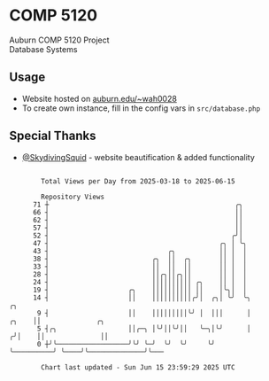 # COMP 5120
Auburn COMP 5120 Project  
Database Systems

## Usage
- Website hosted on [auburn.edu/~wah0028](https://webhome.auburn.edu/~wah0028/)
- To create own instance, fill in the config vars in `src/database.php`

## Special Thanks
- [@SkydivingSquid](https://github.com/SkydivingSquid) - website beautification & added functionality

```

        Total Views per Day from 2025-03-18 to 2025-06-15

        Repository Views
      71 ┼                                               ╭╮
      66 ┤                                               ││
      62 ┤                                               ││
      57 ┤                                               ││
      52 ┤                                              ╭╯│
      47 ┤                                           ╭╮ │ ╰╮
      43 ┤                              ╭╮           ││ │  │
      38 ┤                          ╭╮  ││  ╭╮       ││ │  │
      33 ┤                          ││  ││  ││       ││ │  │
      28 ┤                          ││╭╮││╭╮││       ││ │  │
      24 ┤                          ││││││││││ ╭╮    ││ │  │
      19 ┤                    ╭╮    ││││││││││ ││    │╰╮│  │
      14 ┤                    ││    ││││││││││╭╯│  ╭╮│ ╰╯  ╰╮                 ╭╮
       9 ┤                    ││    │││││││││╰╯ │  │││      │           ╭╮    ││              ╭╮
       5 ┤╭╮                  ││╭─╮ │╰╯││╰╯││   ╰─╮│╰╯      │          ╭╯│    ││              ││
       0 ┼╯╰──────────────────╯╰╯ ╰─╯  ╰╯  ╰╯     ╰╯        ╰──────────╯ ╰────╯╰──────────────╯╰───

        Chart last updated - Sun Jun 15 23:59:29 2025 UTC
        
```
